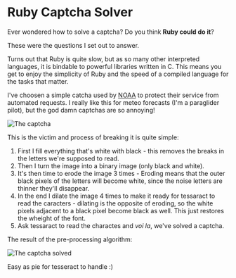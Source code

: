 Ruby Captcha Solver
====================

Ever wondered how to solve a captcha? Do you think **Ruby could do it**?

These were the questions I set out to answer.

Turns out that Ruby is quite slow, but as so many other interpreted languages, it is bindable to powerful libraries written in C. This means you get to enjoy the simplicity of Ruby and the speed of a compiled language for the tasks that matter.

I've choosen a simple catcha used by [NOAA](http://www.noaa.gov/) to protect their service from automated requests. I really like this for meteo forecasts (I'm a paraglider pilot), but the god damn captchas are so annoying!

![The captcha](https://raw.githubusercontent.com/eidge/ruby-captcha-breaker/master/noaa_captchas/noaa_captcha_1.gif)

This is the victim and process of breaking it is quite simple:

1. First I fill everything that's white with black - this removes the breaks in the letters we're supposed to read.
2. Then I turn the image into a binary image (only black and white).
3. It's then time to erode the image 3 times - Eroding means that the outer black pixels of the letters will become white, since the noise letters are thinner they'll disappear.
4. In the end I dilate the image 4 times to make it ready for tessaract to read the caracters - dilating is the opposite of eroding, so the white pixels adjacent to a black pixel become black as well. This just restores the wheight of the font.
5. Ask tessaract to read the charactes and *voi la*, we've solved a captcha.

The result of the pre-processing algorithm:

![The captcha solved](https://raw.githubusercontent.com/eidge/ruby-captcha-breaker/master/noaa_captchas/noaa_captcha_1_solved.gif)

Easy as pie for tesseract to handle :)
